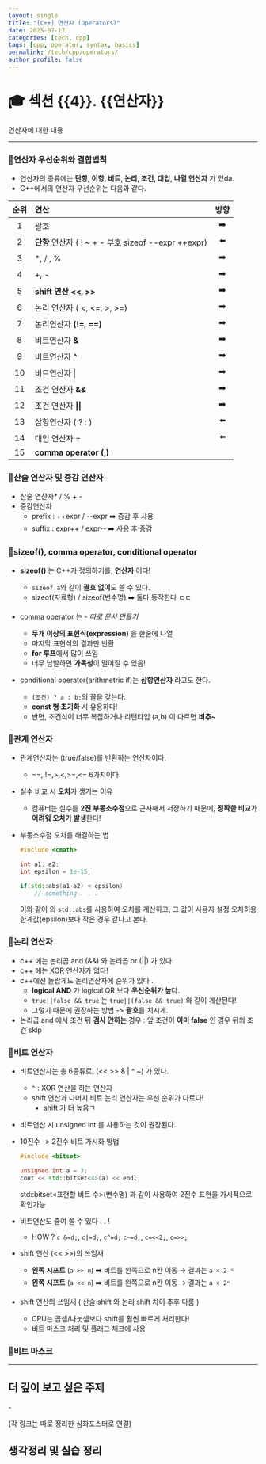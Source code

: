 ```yaml
---
layout: single
title: "[C++] 연산자 (Operators)"
date: 2025-07-17
categories: [tech, cpp]
tags: [cpp, operator, syntax, basics]
permalink: /tech/cpp/operators/
author_profile: false
---
```


# 🎓 섹션 {{4}}. {{연산자}}

연산자에 대한 내용

---

### 📌연산자 우선순위와 결합법칙

- 연산자의 종류에는 **단항, 이항, 비트, 논리, 조건, 대입, 나열 연산자** 가 있da.
- C++에서의 연산자 우선순위는 다음과 같다.

| 순위 | 연산                                                 | 방향 |
| :--: | :--------------------------------------------------- | :--: |
|  1   | 괄호                                                 |  ➡️   |
|  2   | **단항** 연산자 ( ! ~ + - 부호 sizeof --expr ++expr) |  ⬅️   |
|  3   | *, / , %                                             |  ➡️   |
|  4   | +, -                                                 |  ➡️   |
|  5   | **shift 연산 <<, >>**                                |  ➡️   |
|  6   | 논리 연산자  ( <, <=, >, >=)                         |  ➡️   |
|  7   | 논리연산자 **(!=, ==)**                              |  ➡️   |
|  8   | 비트연산자 **&**                                     |  ➡️   |
|  9   | 비트연산자 **^**                                     |  ➡️   |
|  10  | 비트연산자 \|                                        |  ➡️   |
|  11  | 조건 연산자 **&&**                                   |  ➡️   |
|  12  | 조건 연산자 **\|\|**                                 |  ➡️   |
|  13  | 삼항연산자 ( ?  : )                                  |  ⬅️   |
|  14  | 대입 연산자 =                                        |  ⬅️   |
|  15  | **comma operator (,)**                               |      |

### 📌산술 연산자 및 증감 연산자

* 산술 연산자* / % + -
* 증감연산자
  * prefix : ++expr / --expr ➡️ 증감 후 사용
  * suffix : expr++ / expr-- ➡️ 사용 후 증감

### 📌sizeof(), comma operator, conditional operator

- **sizeof()** 는 C++가 정의하기를,  **연산자** 이다! 
  - `sizeof a`와 같이 **괄호 없이**도 쓸 수 있다.
  - sizeof(자료형) / sizeof(변수명) ➡️ 둘다 동작한다 ㄷㄷ
- comma operator 는 - *따로 문서 만들기*
  - **두개 이상의 표현식(expression)** 을 한줄에 나열
  - 마지막 표현식의 결과만 반환
  - **for 루프**에서 많이 쓰임 
  - 너무 남발하면 **가독성**이 떨어질 수 있음!

- conditional operator(arithmetric if)는 **삼항연산자** 라고도 한다.
  - `(조건) ? a : b;`의 꼴을 갖는다.
  - **const 형 초기화** 시 유용하다!
  - 반면, 조건식이 너무 복잡하거나 리턴타입 (a,b) 이 다르면 **비추~** 


### 📌관계 연산자

- 관계연산자는  (true/false)를 반환하는 연산자이다.
  - ==, !=,>,<,>=,<= 6가지이다.

- 실수 비교 시 **오차**가 생기는 이유
  - 컴퓨터는 실수를 **2진 부동소수점**으로 근사해서 저장하기 때문에, **정확한 비교가 어려워 오차가 발생**한다!

- 부동소수점 오차를 해결하는 법

  ```C++
  #include <cmath>
  
  int a1, a2;
  int epsilon = 1e-15;
  
  if(std::abs(a1-a2) < epsilon)
      // something . . .
  ```

  이와 같이 <cmath> 의 `std::abs`를 사용하여 오차를 계산하고, 그 값이 사용자 설정 오차허용 한계값(epsilon)보다 작은 경우 같다고 본다.  

### 📌논리 연산자 

* c++ 에는 논리곱 and (&&) 와 논리곱 or (||) 가 있다.
* c++ 에는 XOR 연산자가 없다!
* c++에선 놀랍게도 논리연산자에 순위가 있다 .
  * **logical AND** 가 logical OR 보다 **우선순위가 높**다.
  * `true||false && true` 는 `true||(false && true)` 와 같이 계산된다!
  * 그렇기 때문에 권장하는 방법 -> **괄호**를 치시게.
* 논리곱 and 에서 조건 뒤 **검사 안하는** 경우 : 앞 조건이 **이미 false** 인 경우 뒤의 조건 skip

### 📌비트 연산자 

- 비트연산자는 총 6종류로, (<< >> & | ^ ~) 가 있다.

  - `^` : XOR 연산을 하는 연산자
  - shift 연산과 나머지 비트 논리 연산자는 우선 순위가 다르다!
    - shift 가 더 높음ㅋ

- 비트연산 시 unsigned int 를 사용하는 것이 권장된다. 

- 10진수 -> 2진수 비트 가시화 방법 

  ```c++
  #include <bitset>
  
  unsigned int a = 3;
  cout << std::bitset<4>(a) << endl;
  ```

  std::bitset<표현할 비트 수>(변수명) 과 같이 사용하여 2진수 표현을 가시적으로 확인가능

- 비트연산도 줄여 쓸 수 있다 . . !

  - HOW ? `c &=d;`, `c|=d;`, `c^=d;` `c~=d;`, `c=<<2;`, `c=>>;`

- shift 연산 (<< >>)의 쓰임새

  - **왼쪽 시프트** (`a >> n`)
     ➡️ 비트를 왼쪽으로 n칸 이동 → 결과는 `a × 2-ⁿ`
  - **왼쪽 시프트** (`a << n`)
     ➡️ 비트를 왼쪽으로 n칸 이동 → 결과는 `a × 2ⁿ`

- shift 연산의 쓰임새 ( 산술 shift 와 논리 shift 차이 추후 다룸 )

  - CPU는 곱셈/나눗셈보다 shift를 훨씬 빠르게 처리한다!
  - 비트 마스크 처리 및 플래그 체크에 사용

### 📌비트 마스크









---



##  더 깊이 보고 싶은 주제

-[]()



(각 링크는 따로 정리한 심화포스터로 연결)



## 생각정리 및 실습 정리 

